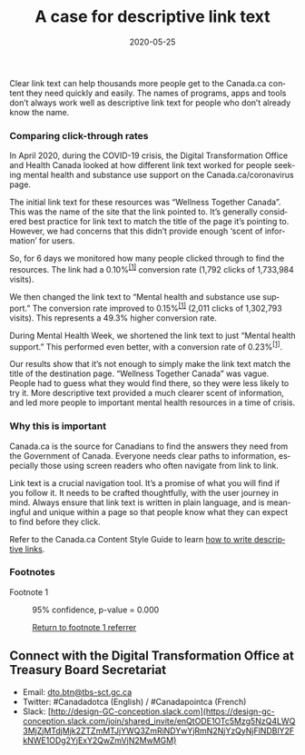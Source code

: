 ﻿---
layout: post
title:  "A case for descriptive link text"
pubdate: "May 25, 2020"
langpage: "https://blogue.canada.ca/2020/05/20/eviter-les-faq.html"
date:   2020-05-25
published: true
draft: true
lang: en
alt: "A case for descriptive link text"
description: "Clear link text can help thousands more people get to the Canada.ca content they need quickly and easily."
---
Clear link text can help thousands more people get to the Canada.ca content they need quickly and easily. The names of programs, apps and tools don’t always work well as descriptive link text for people who don’t already know the name.

### Comparing click-through rates

In April 2020, during the COVID-19 crisis, the Digital Transformation Office and Health Canada looked at how different link text worked for people seeking mental health and substance use support on the Canada.ca/coronavirus page. 

The initial link text for these resources was “Wellness Together Canada”. This was the name of the site that the link pointed to. It’s generally considered best practice for link text to match the title of the page it’s pointing to. However, we had concerns that this didn’t provide enough ‘scent of information’ for users.

So, for 6 days we monitored how many people clicked through to find the resources. The link had a 0.10%<sup id="fn1-rtn" class="fn1">[[1]](#ft-1)</sup> conversion rate (1,792 clicks of 1,733,984 visits). 

We then changed the link text to “Mental health and substance use support.” The conversion rate improved to 0.15%<sup class="fn1">[[1]](#ft-1)</sup> (2,011 clicks of 1,302,793 visits). This represents a 49.3% higher conversion rate. 

During Mental Health Week, we shortened the link text to just “Mental health support.” This performed even better, with a conversion rate of 0.23%<sup class="fn1">[[1]](#ft-1)</sup>.

Our results show that it’s not enough to simply make the link text match the title of the destination page. 
“Wellness Together Canada” was vague. People had to guess what they would find there, so they were less likely to try it. More descriptive text provided a much clearer scent of information, and led more people to important mental health resources in a time of crisis.

### Why this is important

Canada.ca is the source for Canadians to find the answers they need from the Government of Canada. Everyone needs clear paths to information, especially those using screen readers who often navigate from link to link. 

Link text is a crucial navigation tool. It’s a promise of what you will find if you follow it. It needs to be crafted thoughtfully, with the user journey in mind. Always ensure that link text is written in plain language, and is meaningful and unique within a page so that people know what they can expect to find before they click. 

Refer to the Canada.ca Content Style Guide to learn [how to write descriptive links](https://www.canada.ca/en/treasury-board-secretariat/services/government-communications/canada-content-style-guide.html#wp7-2).

<div class="wb-fnote wb-init wb-fnote-inited" role="note" id="wb-auto-4">
<h3 id="fn" class="wb-inv">Footnotes</h3>

<dl>
  <dt id="fn1-dt">Footnote 1</dt>
  <dd id="fn1" tabindex="-1" aria-labelledby="fn1-dt">
    <p>95% confidence, p-value = 0.000</p>
    <p class="fn-rtn"><a href="#fn1-rtn"><span class="wb-invisible">Return to footnote </span>1<span class="wb-invisible"> referrer</span></a></p>
  </dd>
</dl>
</div>

## Connect with the Digital Transformation Office at Treasury Board Secretariat

* Email: [dto.btn@tbs-sct.gc.ca](mailto:dto.btn@tbs-sct.gc.ca)
* Twitter: #Canadadotca (English) / #Canadapointca (French)
* Slack: [http://design-GC-conception.slack.com](https://design-gc-conception.slack.com/join/shared_invite/enQtODE1OTc5Mzg5NzQ4LWQ3MjZjMTdjMjk2ZTZmMTJjYWQ3ZmRiNDYwYjRmN2NjYzQyNjFlNDBlY2FkNWE1ODg2YjExY2QwZmVjN2MwMGM)
